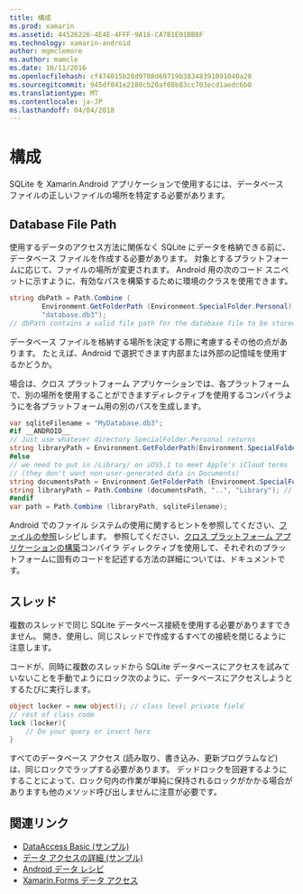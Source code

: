 ```yaml
---
title: 構成
ms.prod: xamarin
ms.assetid: 44526226-4E4E-4FFF-9A16-CA7B1E01BB8F
ms.technology: xamarin-android
author: mgmclemore
ms.author: mamcle
ms.date: 10/11/2016
ms.openlocfilehash: cf474015b28d9708d69719b38348391091040a28
ms.sourcegitcommit: 945df041e2180cb20af08b83cc703ecd1aedc6b0
ms.translationtype: MT
ms.contentlocale: ja-JP
ms.lasthandoff: 04/04/2018
---
```

# <a name="configuration"></a>構成

SQLite を Xamarin.Android アプリケーションで使用するには、データベース ファイルの正しいファイルの場所を特定する必要があります。

## <a name="database-file-path"></a>Database File Path

使用するデータのアクセス方法に関係なく SQLite にデータを格納できる前に、データベース ファイルを作成する必要があります。 対象とするプラットフォームに応じて、ファイルの場所が変更されます。 Android 用の次のコード スニペットに示すように、有効なパスを構築するために環境のクラスを使用できます。

```csharp
string dbPath = Path.Combine (
        Environment.GetFolderPath (Environment.SpecialFolder.Personal),
        "database.db3");
// dbPath contains a valid file path for the database file to be stored
```

データベース ファイルを格納する場所を決定する際に考慮するその他の点があります。 たとえば、Android で選択できます内部または外部の記憶域を使用するかどうか。

場合は、クロス プラットフォーム アプリケーションでは、各プラットフォームで、別の場所を使用することができますディレクティブを使用するコンパイラようにを各プラットフォーム用の別のパスを生成します。

```csharp
var sqliteFilename = "MyDatabase.db3";
#if __ANDROID__
// Just use whatever directory SpecialFolder.Personal returns
string libraryPath = Environment.GetFolderPath(Environment.SpecialFolder.Personal); ;
#else
// we need to put in /Library/ on iOS5.1 to meet Apple's iCloud terms
// (they don't want non-user-generated data in Documents)
string documentsPath = Environment.GetFolderPath (Environment.SpecialFolder.Personal); // Documents folder
string libraryPath = Path.Combine (documentsPath, "..", "Library"); // Library folder instead
#endif
var path = Path.Combine (libraryPath, sqliteFilename);
```

Android でのファイル システムの使用に関するヒントを参照してください、[ファイルの参照](https://developer.xamarin.com/recipes/android/data/Files/Browse_Files)レシピします。 参照してください、[クロス プラットフォーム アプリケーションの構築](~/cross-platform/app-fundamentals/building-cross-platform-applications/index.md)コンパイラ ディレクティブを使用して、それぞれのプラットフォームに固有のコードを記述する方法の詳細については、ドキュメントです。

## <a name="threading"></a>スレッド

複数のスレッドで同じ SQLite データベース接続を使用する必要がありますできません。 開き、使用し、同じスレッドで作成するすべての接続を閉じるように注意します。

コードが、同時に複数のスレッドから SQLite データベースにアクセスを試みていないことを手動でようにロック次のように、データベースにアクセスしようとするたびに実行します。

```csharp
object locker = new object(); // class level private field
// rest of class code
lock (locker){
    // Do your query or insert here
}
```

すべてのデータベース アクセス (読み取り、書き込み、更新プログラムなど) は、同じロックでラップする必要があります。 デッドロックを回避するようにすることによって、ロック句内の作業が単純に保持されるロックがかかる場合がありますも他のメソッド呼び出しませんに注意が必要です。


## <a name="related-links"></a>関連リンク

- [DataAccess Basic (サンプル)](https://github.com/xamarin/mobile-samples/tree/master/DataAccess/Basic)
- [データ アクセスの詳細 (サンプル)](https://github.com/xamarin/mobile-samples/tree/master/DataAccess/Advanced)
- [Android データ レシピ](https://developer.xamarin.com/recipes/android/data/)
- [Xamarin.Forms データ アクセス](~/xamarin-forms/app-fundamentals/databases.md)
